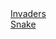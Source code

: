 <html>
  <body>
    <a href="invaders.html">Invaders</a>
    </br>
    <a href="snake/snake.html">Snake</a>
  </body>
</html>
